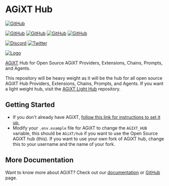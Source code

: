 # AGiXT Hub
[![GitHub](https://img.shields.io/badge/GitHub-Sponsor%20My%20Development-blue?logo=github&style=plastic)](https://github.com/sponsors/Josh-XT)

[![GitHub](https://img.shields.io/badge/GitHub-AGiXT%20Core-blue?logo=github&style=plastic)](https://github.com/Josh-XT/AGiXT) [![GitHub](https://img.shields.io/badge/GitHub-AGiXT%20Hub-blue?logo=github&style=plastic)](https://github.com/AGiXT/hub) [![GitHub](https://img.shields.io/badge/GitHub-AGiXT%20Python%20SDK-blue?logo=github&style=plastic)](https://github.com/AGiXT/python-sdk) [![GitHub](https://img.shields.io/badge/GitHub-AGiXT%20Streamlit%20Web%20UI-blue?logo=github&style=plastic)](https://github.com/AGiXT/streamlit)

[![Discord](https://img.shields.io/discord/1097720481970397356?label=Discord&logo=discord&logoColor=white&style=plastic&color=5865f2)](https://discord.gg/d3TkHRZcjD) 
[![Twitter](https://img.shields.io/badge/Twitter-Follow_@Josh_XT-blue?logo=twitter&style=plastic)](https://twitter.com/Josh_XT) 

[![Logo](https://josh-xt.github.io/AGiXT/images/AGiXT-gradient-flat.svg)](https://josh-xt.github.io/AGiXT/)

[AGiXT](https://github.com/Josh-XT/AGiXT) Hub for Open Source AGiXT Providers, Extensions, Chains, Prompts, and Agents.

This repository will be heavy weight as it will be the hub for all open source AGiXT Hub Providers, Extensions, Chains, Prompts, and Agents.  If you want a light weight hub, visit the [AGiXT Light Hub](https://github.com/AGiXT/light-hub) repository.


## Getting Started

- If you don't already have AGiXT, [follow this link for instructions to set it up.](https://github.com/Josh-XT/AGiXT#quick-start-guide)
- Modify your `.env.example` file for AGiXT to change the `AGIXT_HUB` variable, this should be `AGiXT/hub` if you want to use the Open Source AGiXT hub (this). If you want to use your own fork of AGiXT hub, change this to your username and the name of your fork.

## More Documentation
Want to know more about AGiXT?  Check out our [documentation](https://josh-xt.github.io/AGiXT/) or [GitHub](https://github.com/Josh-XT/AGiXT) page.
